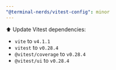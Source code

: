 ```yaml
---
"@terminal-nerds/vitest-config": minor
---
```


⬆️ Update Vitest dependencies:

-   `vite` to `v4.1.1`
-   `vitest` to `v0.28.4`
-   `@vitest/coverage` to `v0.28.4`
-   `@vitest/ui` to `v0.28.4`
